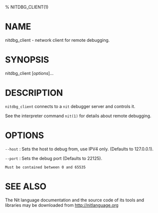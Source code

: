 % NITDBG_CLIENT(1)

# NAME

nitdbg_client - network client for remote debugging.

# SYNOPSIS

nitdbg_client [*options*]...

# DESCRIPTION

`nitdbg_client` connects to a `nit` debugger server and controls it.

See the interpreter command `nit(1)` for details about remote debugging.

# OPTIONS

`--host`
:   Sets the host to debug from, use IPV4 only. (Defaults to 127.0.0.1).

`--port`
:   Sets the debug port (Defaults to 22125).

    Must be contained between 0 and 65535

# SEE ALSO

The Nit language documentation and the source code of its tools and libraries may be downloaded from <http://nitlanguage.org>
